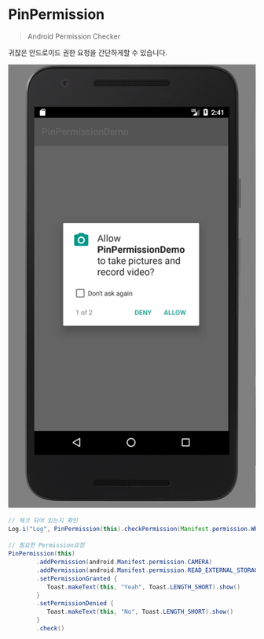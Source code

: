 # PinPermission
> Android Permission Checker

귀찮은 안드로이드 권한 요청을 간단하게할 수 있습니다.

![](./assets/image1.png)

``` Java
// 체크 되어 있는지 확인
Log.i("Log", PinPermission(this).checkPermission(Manifest.permission.WRITE_CALENDAR).toString())

// 필요한 Permission요청
PinPermission(this)
        .addPermission(android.Manifest.permission.CAMERA)
        .addPermission(android.Manifest.permission.READ_EXTERNAL_STORAGE)
        .setPermissionGranted {
           Toast.makeText(this, "Yeah", Toast.LENGTH_SHORT).show()
        }
        .setPermissionDenied {
           Toast.makeText(this, "No", Toast.LENGTH_SHORT).show()
        }
        .check()
```
